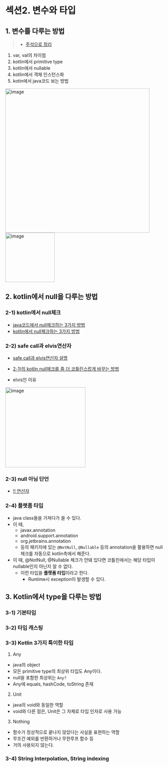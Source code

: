 # 섹션2. 변수와 타입

## 1. 변수를 다루는 방법

> * [주석으로 정리](../codes/section2/Sec2_1.kt)

1. var, val의 차이점
2. kotlin에서 primitive type
3. kotlin에서 nullable 
4. kotlin에서 객체 인스턴스화
5. kotin에서 java코드 보는 방법

<img width="450" alt="image" src="https://user-images.githubusercontent.com/51740388/184463175-c030eba5-723e-4059-b6eb-caa4258abbfd.png">

<img width="154" alt="image" src="https://user-images.githubusercontent.com/51740388/184463211-efb53840-b62e-4247-9077-621fdc6dbd5f.png">

## 2. kotlin에서 null을 다루는 방법

### 2-1) kotlin에서 null체크

* [java코드에서 null체크하는 3가지 방법](../codes/section2/Sec2_2_1_javaNull.java)
* [kotlin에서 null체크하는 3가지 방법](../codes/section2/Sec2_2_1_kotlinNull.kt)

### 2-2) safe call과 elvis연산자

* [safe call과 elvis연산자 설명](../codes/section2/Sec2_2_2_safecall_elvis.kt)
* [2-1)의 kotlin null체크를 좀 더 코틀린스럽게 바꾸는 방법](../codes/section2/Sec2_2_1_kotlinNull_safecall_elvis.kt)

* elvis인 이유

<img width="250" alt="image" src="https://user-images.githubusercontent.com/51740388/184464018-cdd372fd-b299-479a-9c2b-12f340779faa.png">

### 2-3) null 아님 단언

* [!! 연산자](../codes/section2/Sec2_2_3_notNull.kt)

### 2-4) 플랫폼 타입

* java class들을 가져다가 쓸 수 있다.
* 이 때, 
  * javax.annotation
  * android.support.annotation
  * org.jetbrains.annotation
  * 등의 패키지에 있는 `@NotNull`, `@Nullable` 등의 annotation을 활용하면 null체크를 자동으로 kotlin측에서 해준다.
* 이 때, @NotNull, @Nullable 체크가 안돼 있다면 코틀린에서는 해당 타입이 nullable인지 아닌지 알 수 없다.
  * 이런 타입을 **플랫폼 타입**이라고 한다.
    * Runtime시 exception이 발생할 수 있다.

## 3. Kotlin에서 type을 다루는 방법

### 3-1) 기본타입

### 3-2) 타입 캐스팅

### 3-3) Kotlin 3가지 특이한 타입

1. Any
* java의 object
* 모든 primitive type의 최상위 타입도 Any이다.
* null을 포함한 최상위는 `Any?`
* Any에 equals, hashCode, toString 존재

2. Unit
* java의 void와 동일한 역할
* void와 다른 점은, Unit은 그 자체로 타입 인자로 사용 가능

3. Nothing
* 함수가 정상적으로 끝나지 않았다는 사실을 표현하는 역할
* 무조건 예외를 반환하거나 무한루프 함수 등
* 거의 사용되지 않는다.

### 3-4) String Interpolation, String indexing